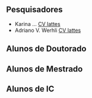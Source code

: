 ## Pesquisadores
* Karina ... [CV lattes](http://lattes.cnpq.br/3528633359332021)
* Adriano V. Werhli [CV lattes](http://lattes.cnpq.br/4393367734853964)

## Alunos de Doutorado

## Alunos de Mestrado

## Alunos de IC
